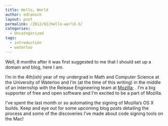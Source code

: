 ```yaml
---
title: Hello, World
author: edransch
layout: post
permalink: /2012/02/hello-world-3/
categories:
  - Uncategorized
tags:
  - introduction
  - waterloo
---
```

Well, 8 months after it was first suggested to me that I should set up a domain and blog, here I am.  
  
I&#8217;m in the 4th(ish) year of my undergrad in Math and Computer Science at the University of Waterloo and I&#8217;m (at the time of this writing) in the middle of an internship with the Release Engineering team at [Mozilla][1]; . I&#8217;m a big supporter of free and open software and I&#8217;m excited to be a part of Mozilla.  
  
I&#8217;ve spent the last month or so automating the signing of Mozilla&#8217;s OS X builds. Keep and eye out for some upcoming blog posts detailing the process and some of the discoveries I&#8217;ve made about code signing tools on the Mac!  
  
 [1]: http://www.mozilla.org
